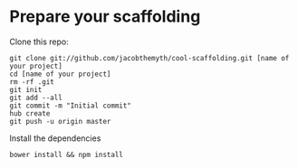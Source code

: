 # Prepare your scaffolding

Clone this repo:

    git clone git://github.com/jacobthemyth/cool-scaffolding.git [name of your project]
    cd [name of your project]
    rm -rf .git
    git init
    git add --all
    git commit -m "Initial commit"
    hub create
    git push -u origin master

Install the dependencies

    bower install && npm install

